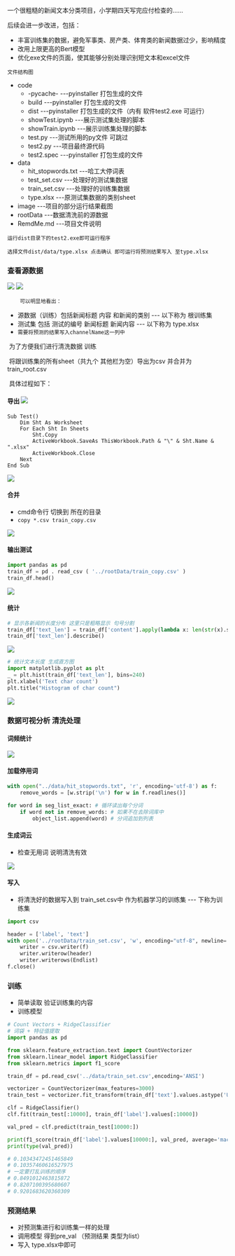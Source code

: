一个很粗糙的新闻文本分类项目，小学期四天写完应付检查的……

后续会进一步改进，包括：

- 丰富训练集的数据，避免军事类、房产类、体育类的新闻数据过少，影响精度
- 改用上限更高的Bert模型
- 优化exe文件的页面，使其能够分别处理识别短文本和excel文件



```文件结构图```

- code
  - -pycache-                         ---pyinstaller 打包生成的文件
  - build                                 ---pyinstaller 打包生成的文件
  - dist                                   ---pyinstaller 打包生成的文件（内有 软件test2.exe 可运行）
  - showTest.ipynb              ---展示测试集处理的脚本
  - showTrain.ipynb            ---展示训练集处理的脚本
  - test.py                              ---测试所用的py文件 可跳过
  - test2.py                            ---项目最终源代码
  - test2.spec                        ---pyinstaller 打包生成的文件
- data
  - hit_stopwords.txt           ---哈工大停词表
  - test_set.csv                      ---处理好的测试集数据
  - train_set.csv                    ---处理好的训练集数据
  - type.xlsx                          ---原测试集数据的类别sheet
- image                                      ---项目的部分运行结果截图
- rootData                                 ---数据清洗前的源数据
- RemdMe.md                          ---项目文件说明

```运行dist目录下的test2.exe即可运行程序```

```选择文件dist/data/type.xlsx 点击确认 即可运行将预测结果写入 至type.xlsx```



### 查看源数据
<img src = "image/note1.png">

<img src = "image/note2.png">

 		可以明显地看出：

- 源数据（训练）包括新闻标题 内容 和新闻的类别    --- 以下称为  根训练集
- 测试集 包括 测试的编号 新闻标题 新闻内容              --- 以下称为 type.xlsx
- ```需要将预测的结果写入channelName这一列中```

​		为了方便我们进行清洗数据 训练

​		将跟训练集的所有sheet（共九个 其他栏为空）导出为csv 并合并为 train_root.csv

​			具体过程如下：

#### 导出		<img src="image/note3.png">

```excel
Sub Test() 
    Dim Sht As Worksheet 
    For Each Sht In Sheets 
        Sht.Copy 
        ActiveWorkbook.SaveAs ThisWorkbook.Path & "\" & Sht.Name & ".xlsx" 
        ActiveWorkbook.Close 
    Next 
End Sub
```

<img src="image/note4.png">



#### 合并

- cmd命令行 切换到 所在的目录
- ```copy *.csv train_copy.csv```

<img src="image/note5.png">

#### 输出测试

```python
import pandas as pd
train_df = pd . read_csv ( '../rootData/train_copy.csv' )
train_df.head()
```

<img src="image/note6.png">

#### 统计

```python
# 显示各新闻的长度分布 这里只是粗略显示 句号分割
train_df['text_len'] = train_df['content'].apply(lambda x: len(str(x).split('。')))
train_df['text_len'].describe()
```

<img src="image/note7.png">





```python
# 统计文本长度 生成直方图
import matplotlib.pyplot as plt
_ = plt.hist(train_df['text_len'], bins=240)
plt.xlabel('Text char count')
plt.title("Histogram of char count")
```

<img src="image/note8.png">





### 数据可视分析 清洗处理

#### 词频统计

<img src="image/note10.png">

#### 加载停用词

```python
with open("../data/hit_stopwords.txt", 'r', encoding='utf-8') as f:
    remove_words = [w.strip('\n') for w in f.readlines()]

for word in seg_list_exact: # 循环读出每个分词
    if word not in remove_words: # 如果不在去除词库中
        object_list.append(word) # 分词追加到列表

```



#### 生成词云

-  检查无用词 说明清洗有效

<img src="image/note11.png">

#### 写入

- 将清洗好的数据写入到 train_set.csv中 作为机器学习的训练集     --- 下称为训练集

```python
import csv

header = ['label', 'text']
with open('../rootData/train_set.csv', 'w', encoding="utf-8", newline='') as f: # 解决空行的问题
    writer = csv.writer(f)
    writer.writerow(header)
    writer.writerows(Endlist)
f.close()
```



### 训练

- 简单读取 验证训练集的内容
- 训练模型

```python
# Count Vectors + RidgeClassifier
# 词袋 + 特征值提取
import pandas as pd

from sklearn.feature_extraction.text import CountVectorizer
from sklearn.linear_model import RidgeClassifier
from sklearn.metrics import f1_score

train_df = pd.read_csv('../data/train_set.csv',encoding='ANSI')

vectorizer = CountVectorizer(max_features=3000)
train_test = vectorizer.fit_transform(train_df['text'].values.astype('U'))

clf = RidgeClassifier()
clf.fit(train_test[:10000], train_df['label'].values[:10000])

val_pred = clf.predict(train_test[10000:])

print(f1_score(train_df['label'].values[10000:], val_pred, average='macro'))
print(type(val_pred))

# 0.10343472451465849
# 0.10357460616527975 
# 一定要打乱训练的顺序
# 0.8491012463815872
# 0.8207100395680607
# 0.9201683620360309
```



### 预测结果

- 对预测集进行和训练集一样的处理
- 调用模型 得到pre_val （预测结果 类型为list）
- 写入 type.xlsx中即可

